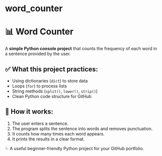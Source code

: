 # word_counter
# 📊 Word Counter

A **simple Python console project** that counts the frequency of each word in a sentence provided by the user.

## ✅ What this project practices:
- Using dictionaries (`dict`) to store data
- Loops (`for`) to process lists
- String methods (`split()`, `lower()`, `strip()`)
- Clean Python code structure for GitHub

## 🚀 How it works:
1. The user enters a sentence.
2. The program splits the sentence into words and removes punctuation.
3. It counts how many times each word appears.
4. It prints the results in a clear format.

✨ A useful beginner-friendly Python project for your GitHub portfolio.
